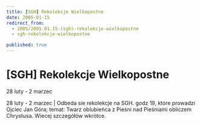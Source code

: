 ```yaml
---
title: [SGH] Rekolekcje Wielkopostne
date: 2005-01-15
redirect_from: 
  - 2005/2005.01.15-(sgh)-rekolekcje-wielkopostne
  - sgh-rekolekcje-wielkopostne

published: true
---
```




# [SGH] Rekolekcje Wielkopostne

<time>28 luty - 2 marzec</time>

28 luty - 2 marzec | Odbeda sie rekolekcje na SGH. godz 19, które prowadzi Ojciec Jan Góra; temat: Twarz oblubieńca z Pieśni nad Pieśniami obliczem Chrystusa. Wiecej szczegółów wkrótce.

<!--CONTENT FROM OLD SERVER (jos before 2013): 28 luty - 2 marzec | Odbeda sie rekolekcje na SGH. godz 19, które prowadzi Ojciec Jan Góra; temat: Twarz oblubieńca z Pieśni nad Pieśniami obliczem Chrystusa. Wiecej szczegółów wkrótce.
-->

<!--{{json:{"created_date":"2005-01-15 11:41:46","publish_down":"0000-00-00 00:00:00","id":"198"}}}-->